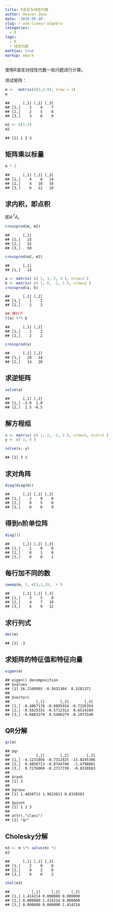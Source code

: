 ```yaml
---
title: R语言与线性代数
author: Heaven Zone
date: '2018-05-10'
slug: r-and-linear-algebra
categories:
  - R
tags:
  - R
  - 线性代数
mathjax: true
markup: mmark
---
```


使用R语言对线性代数一些问题进行计算。


测试矩阵：


```r
m <-  matrix(c(2,2:9), nrow = 3)
m
```

```
##      [,1] [,2] [,3]
## [1,]    2    4    7
## [2,]    2    5    8
## [3,]    3    6    9
```

```r
m2 <- c(1:3)
m2
```

```
## [1] 1 2 3
```


## 矩阵乘以标量


```r
m * 2
```

```
##      [,1] [,2] [,3]
## [1,]    4    8   14
## [2,]    4   10   16
## [3,]    6   12   18
```


## 求内积，即点积

即$A^TA$。



```r
crossprod(m, m2)
```

```
##      [,1]
## [1,]   15
## [2,]   32
## [3,]   50
```

```r
crossprod(m2, m2)
```

```
##      [,1]
## [1,]   14
```

```r
a <- matrix( c( 1, 3, 2, 4 ), nrow=2 )
b <- matrix( c( 1, 0, -1, 1 ), nrow=2 )
crossprod(a, b)
```

```
##      [,1] [,2]
## [1,]    1    2
## [2,]    2    2
```

```r
## 等价于
t(a) %*% b
```

```
##      [,1] [,2]
## [1,]    1    2
## [2,]    2    2
```

```r
crossprod(a)
```

```
##      [,1] [,2]
## [1,]   10   14
## [2,]   14   20
```


## 求逆矩阵


```r
solve(a)
```

```
##      [,1] [,2]
## [1,] -2.0  1.0
## [2,]  1.5 -0.5
```


## 解方程组


```r
x <- matrix( c( 1, 1, -1, 1 ), nrow=2, ncol=2 )
y <- c( 2, 4 )

solve(x, y)
```

```
## [1] 3 1
```

## 求对角阵


```r
diag(diag(m))
```

```
##      [,1] [,2] [,3]
## [1,]    2    0    0
## [2,]    0    5    0
## [3,]    0    0    9
```


## 得到n阶单位阵


```r
diag(3)
```

```
##      [,1] [,2] [,3]
## [1,]    1    0    0
## [2,]    0    1    0
## [3,]    0    0    1
```


## 每行加不同的数


```r
sweep(m, 1, c(1,2,3), `+`)
```

```
##      [,1] [,2] [,3]
## [1,]    3    5    8
## [2,]    4    7   10
## [3,]    6    9   12
```


## 求行列式


```r
det(m)
```

```
## [1] -3
```

## 求矩阵的特征值和特征向量


```r
eigen(m)
```

```
## eigen() decomposition
## $values
## [1] 16.2349993 -0.5631364  0.3281371
## 
## $vectors
##            [,1]       [,2]       [,3]
## [1,] -0.4867178 -0.6095934 -0.7326354
## [2,] -0.5625331 -0.5712311  0.6514109
## [3,] -0.6683279  0.5496279 -0.1972540
```

## QR分解


```r
qr(m)
```

```
## $qr
##            [,1]       [,2]        [,3]
## [1,] -4.1231056 -8.7312825 -13.8245306
## [2,]  0.4850713 -0.8744746  -1.4798801
## [3,]  0.7276069 -0.2717739  -0.8320503
## 
## $rank
## [1] 3
## 
## $qraux
## [1] 1.4850713 1.9623611 0.8320503
## 
## $pivot
## [1] 1 2 3
## 
## attr(,"class")
## [1] "qr"
```


## Cholesky分解


```r
m3 <- m %*% solve(m) *2
m3
```

```
##      [,1] [,2] [,3]
## [1,]    2    0    0
## [2,]    0    2    0
## [3,]    0    0    2
```

```r
chol(m3)
```

```
##          [,1]     [,2]     [,3]
## [1,] 1.414214 0.000000 0.000000
## [2,] 0.000000 1.414214 0.000000
## [3,] 0.000000 0.000000 1.414214
```





